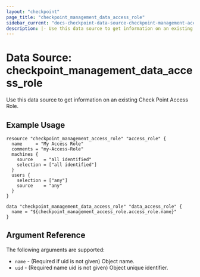 ```yaml
---
layout: "checkpoint"
page_title: "checkpoint_management_data_access_role"
sidebar_current: "docs-checkpoint-data-source-checkpoint-management-access-role"
description: |- Use this data source to get information on an existing Check Point Access Role.
---
```


# Data Source: checkpoint_management_data_access_role

Use this data source to get information on an existing Check Point Access Role.

## Example Usage

```hcl
resource "checkpoint_management_access_role" "access_role" {
  name     = "My Access Role"
  comments = "my-Access-Role"
  machines {
    source    = "all identified"
    selection = ["all identified"]
  }
  users {
    selection = ["any"]
    source    = "any"
  }
}

data "checkpoint_management_data_access_role" "data_access_role" {
  name = "${checkpoint_management_access_role.access_role.name}"
}
```

## Argument Reference

The following arguments are supported:

* `name` - (Required if uid is not given) Object name.
* `uid` - (Required name uid is not given) Object unique identifier.
